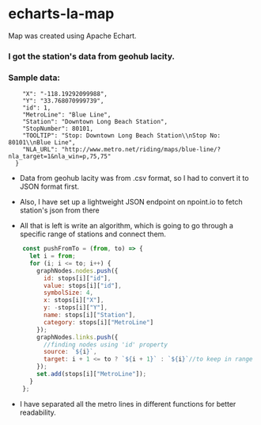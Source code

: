 
# echarts-la-map
Map was created using Apache Echart.

### I got the station's data from geohub lacity.
### Sample data:

```js{
    "X": "-118.19292099988",
    "Y": "33.768070999739",
    "id": 1,
    "MetroLine": "Blue Line",
    "Station": "Downtown Long Beach Station",
    "StopNumber": 80101,
    "TOOLTIP": "Stop: Downtown Long Beach Station\\nStop No: 80101\\nBlue Line",
    "NLA_URL": "http://www.metro.net/riding/maps/blue-line/?nla_target=1&nla_win=p,75,75"
  }
  ```

-  Data from geohub lacity was from .csv format, so I had to convert it to JSON format first.

- Also, I have set up a lightweight JSON endpoint on npoint.io to fetch station's json from there

-  All that is left is write an algorithm, which is going to go through a specific range of stations and connect them.  
```js let set = new Set();
    const pushFromTo = (from, to) => {
      let i = from;
      for (i; i <= to; i++) {
        graphNodes.nodes.push({
          id: stops[i]["id"],
          value: stops[i]["id"],
          symbolSize: 4,
          x: stops[i]["X"],
          y: -stops[i]["Y"],
          name: stops[i]["Station"],
          category: stops[i]["MetroLine"]
        });
        graphNodes.links.push({
          //finding nodes using 'id' property
          source: `${i}`,
          target: i + 1 <= to ? `${i + 1}` : `${i}`//to keep in range
        });
        set.add(stops[i]["MetroLine"]);
      }
    };
```

-  I have separated all the metro lines in different functions for better readability.
